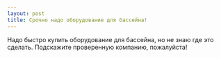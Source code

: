 ```yaml
---
layout: post 
title: Срочно надо оборудование для бассейна! 
--- 
```

Надо быстро купить оборудование для бассейна, но не знаю где это сделать. Подскажите проверенную компанию, пожалуйста!